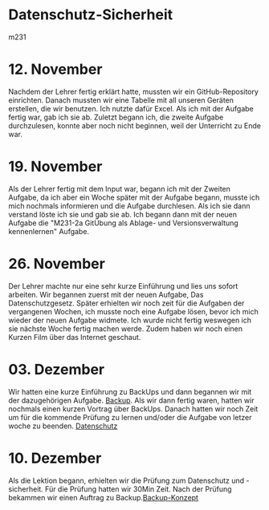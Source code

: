 # Datenschutz-Sicherheit
m231

# 12. November

Nachdem der Lehrer fertig erklärt hatte, mussten wir ein GitHub-Repository einrichten. Danach mussten wir eine Tabelle mit all unseren Geräten erstellen, die wir benutzen. Ich nutzte dafür Excel. Als ich mit der Aufgabe fertig war, gab ich sie ab. Zuletzt begann ich, die zweite Aufgabe durchzulesen, konnte aber noch nicht beginnen, weil der Unterricht zu Ende war.

# 19. November

Als der Lehrer fertig mit dem Input war, begann ich mit der Zweiten Aufgabe, da ich aber ein Woche später mit der Aufgabe begann, musste ich mich nochmals informieren und die Aufgabe durchlesen. Als ich sie dann verstand löste ich sie und gab sie ab. Ich begann dann mit der neuen Aufgabe die "M231-2a GitÜbung als Ablage- und Versionsverwaltung kennenlernen" Aufgabe. 

# 26. November

Der Lehrer machte nur eine sehr kurze Einführung und lies uns sofort arbeiten. Wir begannen zuerst mit der neuen Aufgabe, Das Datenschutzgesetz. Später erhielten wir noch zeit für die Aufgaben der vergangenen Wochen, ich musste noch eine Aufgabe lösen, bevor ich mich wieder der neuen Aufgabe widmete. Ich wurde nicht fertig weswegen ich sie nächste Woche fertig machen werde. Zudem haben wir noch einen Kurzen Film über das Internet geschaut.
 
# 03. Dezember

Wir hatten eine kurze Einführung zu BackUps und dann begannen wir mit der dazugehörigen Aufgabe. [Backup](https://github.com/dgdecorso/Datenschutz-Sicherheit/blob/main/backup.md). Als wir dann fertig waren, hatten wir nochmals einen kurzen Vortrag über BackUps. Danach hatten wir noch Zeit um für die kommende Prüfung zu lernen und/oder die Aufgabe von letzer woche zu beenden. [Datenschutz](https://github.com/dgdecorso/Datenschutz-Sicherheit/blob/main/03_DateschutzRecht.md)

# 10. Dezember

Als die Lektion begann, erhielten wir die Prüfung zum Datenschutz und -sicherheit. Für die Prüfung hatten wir 30Min Zeit. Nach der Prüfung bekammen wir einen Auftrag zu Backup.[Backup-Konzept](https://github.com/dgdecorso/Datenschutz-Sicherheit/blob/main/03_DateschutzRecht.md)
